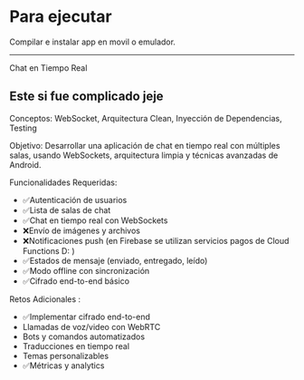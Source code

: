 # Para ejecutar

Compilar e instalar app en movil o emulador.

------------


Chat en Tiempo Real

## Este si fue complicado jeje

Conceptos: WebSocket, Arquitectura Clean, Inyección de Dependencias, Testing 

Objetivo: Desarrollar una aplicación de chat en tiempo real con múltiples salas, usando WebSockets, arquitectura limpia y técnicas avanzadas de Android. 

Funcionalidades Requeridas: 
- ✅Autenticación de usuarios 
 - ✅Lista de salas de chat 
 - ✅Chat en tiempo real con WebSockets 
 - ❌Envío de imágenes y archivos
 - ❌Notificaciones push (en Firebase se utilizan servicios pagos de Cloud Functions D: )
 - ✅Estados de mensaje (enviado, entregado, leído) 
 - ✅Modo offline con sincronización 
- ✅Cifrado end-to-end básico

Retos Adicionales :
 - ✅Implementar cifrado end-to-end 
 - Llamadas de voz/video con WebRTC 
 - Bots y comandos automatizados 
 - Traducciones en tiempo real 
 - Temas personalizables 
 - ✅Métricas y analytics 
